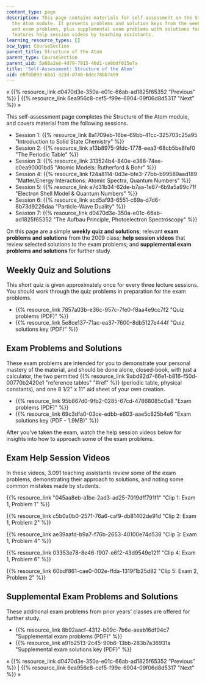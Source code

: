 ```yaml
---
content_type: page
description: This page contains materials for self-assessment on the Structure of
  the Atom module. It presents problems and solution keys from the weekly quizzes
  and exam problems, plus supplemental exam problems with solutions for study, and
  features help session videos by teaching assistants.
learning_resource_types: []
ocw_type: CourseSection
parent_title: Structure of the Atom
parent_type: CourseSection
parent_uid: 5a68a2e8-4d79-7915-46d1-ce9bdf015e7a
title: 'Self-Assessment: Structure of the Atom'
uid: e0f0b093-6ba1-323d-d748-bdec78bb7499
---
```


« {{% resource_link d0470d3e-350a-e01c-66ab-ad1825f65352 "Previous" %}} | {{% resource_link 6ea956c8-cef5-f99e-6904-09f06d8d5317 "Next" %}} »

This self-assessment page completes the Structure of the Atom module, and covers material from the following sessions.

*   Session 1: {{% resource_link 8a1709eb-16be-69bb-41cc-325703c25a95 "Introduction to Solid State Chemistry" %}}
*   Session 2: {{% resource_link a13b8975-9fdc-1778-eea3-68cb5be8fef0 "The Periodic Table" %}}
*   Session 3: {{% resource_link 313524b4-840e-e388-74ee-c0ea90001bd5 "Atomic Models: Rutherford & Bohr" %}}
*   Session 4: {{% resource_link f24a8114-0d3e-bfe3-77bb-b99589aad189 "Matter/Energy Interactions: Atomic Spectra, Quantum Numbers" %}}
*   Session 5: {{% resource_link e7d31b34-62de-b7aa-1e87-6b9a5a99c71f "Electron Shell Model & Quantum Numbers" %}}
*   Session 6: {{% resource_link acd5af93-6551-c69a-d7d6-8b73d9226daa "Particle-Wave Duality" %}}
*   Session 7: {{% resource_link d0470d3e-350a-e01c-66ab-ad1825f65352 "The Aufbau Principle, Photoelectron Spectroscopy" %}}

On this page are a simple **weekly quiz and solutions**; relevant **exam problems and solutions** from the 2009 class; **help session videos** that review selected solutions to the exam problems; and **supplemental exam problems and solutions** for further study.

Weekly Quiz and Solutions
-------------------------

This short quiz is given approximately once for every three lecture sessions. You should work through the quiz problems in preparation for the exam problems.

*   {{% resource_link 7857a03b-e36c-957c-7fe0-f8aa4e9cc7f2 "Quiz problems (PDF)" %}}
*   {{% resource_link 5e8ce137-71ac-ea37-7600-8db5127e444f "Quiz solutions key (PDF)" %}}

Exam Problems and Solutions
---------------------------

These exam problems are intended for you to demonstrate your personal mastery of the material, and should be done alone, closed-book, with just a calculator, the two permitted {{% resource_link 9abd92d7-66e1-b816-f50d-00770b2420e1 "reference tables" "#ref" %}} (periodic table, physical constants), and one 8 1/2" x 11" aid sheet of your own creation.

*   {{% resource_link 95b867d0-9fb2-0285-67cd-47868085c0a8 "Exam problems (PDF)" %}}
*   {{% resource_link 69c3dfa0-03ce-edbb-e603-aae5c825b4e6 "Exam solutions key (PDF - 1.9MB)" %}}

After you've taken the exam, watch the help session videos below for insights into how to approach some of the exam problems.

Exam Help Session Videos
------------------------

In these videos, 3.091 teaching assistants review some of the exam problems, demonstrating their approach to solutions, and noting some common mistakes made by students.

{{% resource_link "045aa8eb-a1be-2ad3-ad25-7019dff791f1" "Clip 1: Exam 1, Problem 1" %}}

{{% resource_link c5b0a0b0-2571-76a6-caf9-db81402de91d "Clip 2: Exam 1, Problem 2" %}}

{{% resource_link ae39aafd-b9a7-f76b-2653-40100e74d538 "Clip 3: Exam 1, Problem 4" %}}

{{% resource_link 03353e78-8e46-f907-e6f2-43d9549e12ff "Clip 4: Exam 1, Problem 6" %}}

{{% resource_link 60bdf861-cae0-002e-ffda-1319f1b25d82 "Clip 5: Exam 2, Problem 2" %}}

Supplemental Exam Problems and Solutions
----------------------------------------

These additional exam problems from prior years' classes are offered for further study.

*   {{% resource_link 8b92aacf-4312-b09c-7b6e-aeab16df04c7 "Supplemental exam problems (PDF)" %}}
*   {{% resource_link a91b2513-2c45-90b6-13bb-283b7a36931a "Supplemental exam solutions key (PDF)" %}}

« {{% resource_link d0470d3e-350a-e01c-66ab-ad1825f65352 "Previous" %}} | {{% resource_link 6ea956c8-cef5-f99e-6904-09f06d8d5317 "Next" %}} »